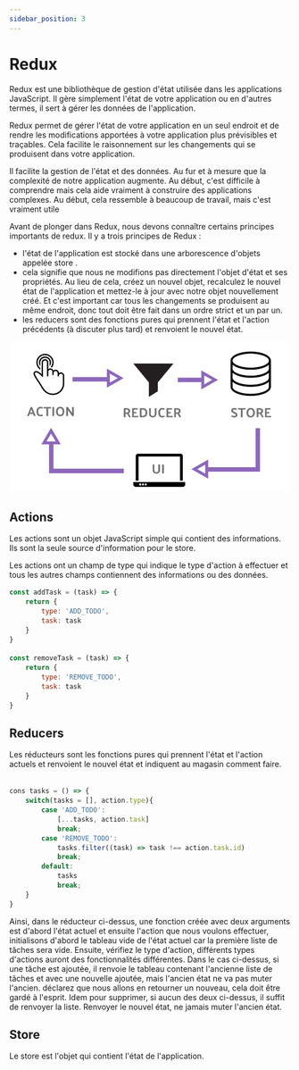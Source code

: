 ```yaml
---
sidebar_position: 3
---
```


# Redux

Redux est une bibliothèque de gestion d'état utilisée dans les applications JavaScript. Il gère simplement l'état de votre application ou en d'autres termes, il sert à gérer les données de l'application. 

Redux permet de gérer l'état de votre application en un seul endroit et de rendre les modifications apportées à votre application plus prévisibles et traçables. Cela facilite le raisonnement sur les changements qui se produisent dans votre application.

Il facilite la gestion de l'état et des données. Au fur et à mesure que la complexité de notre application augmente. Au début, c'est difficile à comprendre mais cela aide vraiment à construire des applications complexes. Au début, cela ressemble à beaucoup de travail, mais c'est vraiment utile

Avant de plonger dans Redux, nous devons connaître certains principes importants de redux. Il y a trois principes de Redux : 

- l'état de l'application est stocké dans une arborescence d'objets appelée store .
- cela signifie que nous ne modifions pas directement l'objet d'état et ses propriétés. Au lieu de cela, créez un nouvel objet, recalculez le nouvel état de l'application et mettez-le à jour avec notre objet nouvellement créé. Et c'est important car tous les changements se produisent au même endroit, donc tout doit être fait dans un ordre strict et un par un.
- les reducers sont des fonctions pures qui prennent l'état et l'action précédents (à discuter plus tard) et renvoient le nouvel état.

 ![action, reduce, store](../static/img/action-reducer-store.png)

## Actions

Les actions sont un objet JavaScript simple qui contient des informations. Ils sont la seule source d'information pour le store.

Les actions ont un champ de type qui indique le type d'action à effectuer et tous les autres champs contiennent des informations ou des données.

```js
const addTask = (task) => {
    return {
        type: 'ADD_TODO',
        task: task
    }
}

const removeTask = (task) => {
    return {
        type: 'REMOVE_TODO',
        task: task
    }
}
```
## Reducers

Les réducteurs sont les fonctions pures qui prennent l'état et l'action actuels et renvoient le nouvel état et indiquent au magasin comment faire.


```js

cons tasks = () => {
    switch(tasks = [], action.type){
        case 'ADD_TODO':
            [...tasks, action.task]
            break;
        case 'REMOVE_TODO':
            tasks.filter((task) => task !== action.task.id)
            break;
        default: 
            tasks
            break;
    }
}
```

Ainsi, dans le réducteur ci-dessus, une fonction créée avec deux arguments est d'abord l'état actuel et ensuite l'action que nous voulons effectuer, initialisons d'abord le tableau vide de l'état actuel car la première liste de tâches sera vide. 
Ensuite, vérifiez le type d'action, différents types d'actions auront des fonctionnalités différentes. Dans le cas ci-dessus, si une tâche est ajoutée, il renvoie le tableau contenant l'ancienne liste de tâches et avec une nouvelle ajoutée, mais l'ancien état ne va pas muter l'ancien. déclarez que nous allons en retourner un nouveau, cela doit être gardé à l'esprit. Idem pour supprimer, si aucun des deux ci-dessus, il suffit de renvoyer la liste. Renvoyer le nouvel état, ne jamais muter l'ancien état. 

## Store

Le store est l'objet qui contient l'état de l'application.
